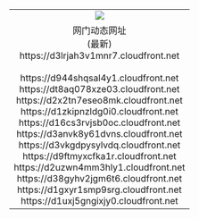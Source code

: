 ﻿<table>
  <tr></tr>
  <tr><td colspan=2 align=center><img src="https://d3lrjah3v1mnr7.cloudfront.net/Up/oGate.jpg" /></td></tr>
  <tr><td colspan=2 align=center>网门动态网址<br/>(最新)
<br>https://d3lrjah3v1mnr7.cloudfront.net
<br/>
<br>https://d944shqsal4y1.cloudfront.net
<br>https://dt8aq078xze03.cloudfront.net
<br>https://d2x2tn7eseo8mk.cloudfront.net
<br>https://d1zkipnzldg0i0.cloudfront.net
<br>https://d16cs3rvjsb0oc.cloudfront.net
<br>https://d3anvk8y61dvns.cloudfront.net
<br>https://d3vkgdpysylvdq.cloudfront.net
<br>https://d9ftmyxcfka1r.cloudfront.net
<br>https://d2uzwn4mm3hly1.cloudfront.net
<br>https://d38gyhv2jgm6t6.cloudfront.net
<br>https://d1gxyr1smp9srg.cloudfront.net
<br>https://d1uxj5gngixjy0.cloudfront.net
    </td>
  </tr>
</table>
